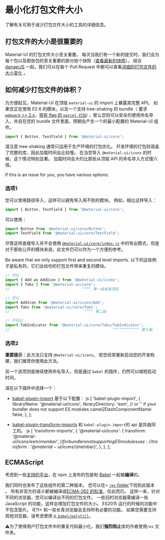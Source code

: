# 最小化打包文件大小

<p class="description">了解有关可用于减少打包文件大小的工具的详细信息。</p>

## 打包文件的大小是很重要的

Material-UI 的打包文件大小至关重要。 每次当我们有一个新的提交时，我们会为每个包以及那些包的至关重要的部分拍个快照（[查看最新的快照](/size-snapshot)）。 结合 [dangerJS](https://danger.systems/js/) 一起，我们可以在每个 Pull Request 中都可以查看[详细的打包文件的大小变化](https://github.com/mui-org/material-ui/pull/14638#issuecomment-466658459) 。

## 如何减少打包文件的体积？

为方便起见，Material-UI 在顶级 `material-ui` 的 import 上暴露其完整 API。 如果您正在使用 ES 6 的模块，以及一个支持 tree-shaking 的 bundle（ 要求 [`webpack` >= 2.x](https://webpack.js.org/guides/tree-shaking/)，[带有 flag 的 `parcel 打包`](https://en.parceljs.org/cli.html#enable-experimental-scope-hoisting/tree-shaking-support)) ，那么您则可以安全的使用命名导入，并且在您的 bundle 文件里面，预期会产生一个的最小配置的 Material-UI 组件。

```js
import { Button, TextField } from '@material-ui/core';
```

请注意 tree-shaking 通常只运用于生产环境的打包优化。 开发环境的打包则涵盖了完整的库，因此加载时间会比较慢。 在当您导入 `@material-ui/icons` 的时候，这个情况特别显著。 加载时间会大约比那些从顶层 API 的命名导入方式慢六倍。

If this is an issue for you, you have various options:

### 选项1

您可以使用路径导入，这样可以避免导入用不到的模块。 例如，相比这样导入：

```js
import { Button, TextField } from '@material-ui/core';
```

可以使用：

```js
import Button from '@material-ui/core/Button';
import TextField from '@material-ui/core/TextField';
```

尽管这样直接导入并不会使用 [`@material-ui/core/index.js`](https://github.com/mui-org/material-ui/blob/master/packages/material-ui/src/index.js) 中的导出模式，但是对于那些公开的模块来说，此文件仍可以作为一个方便的参考。

Be aware that we only support first and second level imports. 以下的这些例子是私有的，它们会给你的打包文件带来重复的模块。

```js
// 可以
import { Add as AddIcon } from '@material-ui/icons';
import { Tabs } from '@material-ui/core';
//                                 ^^^^ 第一级或者顶层

// 可以
import AddIcon from '@material-ui/icons/Add';
import Tabs from '@material-ui/core/Tabs';
//                                  ^^^^ 第二级

// 不可以
import TabIndicator from '@material-ui/core/Tabs/TabIndicator';
//                                               ^^^^^^^^^^^^ 第三极
```

### 选项2

**重要提示**：此方法只支持 `@material-ui/icons`。 若您经常重新启动您的开发构建，我们推荐你使用此方法。

另一个选项则是继续使用命名导入，但是通过 `babel` 的插件，仍然可以缩短启动时间。

请在以下插件中选择一个：

- [babel-plugin-import](https://github.com/ant-design/babel-plugin-import) 基于以下配置： 
        js
        [
        'babel-plugin-import',
        {
          libraryName: '@material-ui/icons',
          libraryDirectory: 'esm', // or '' if your bundler does not support ES modules
          camel2DashComponentName: false,
        },
        ];

- [babel-plugin-transform-imports](https://www.npmjs.com/package/babel-plugin-transform-import) 和 ` babel-plugin-import `的 api 是异曲同工的。 
        js
        [
        'transform-imports',
        {
          '@material-ui/icons': {
            transform: '@material-ui/icons/esm/${member}',
            // for bundlers not supporting ES modules use:
            // transform: '@material-ui/icons/${member}',
          },
        },
        ];

## ECMAScript

考虑到一些[支持的平台](/getting-started/supported-platforms/)，在 npm 上发布的包是和 [Babel](https://github.com/babel/babel) 一起被**编译**的。

我们同时也发布了这些组件的第二种版本。 您可以在< [`/es` folder](https://unpkg.com/@material-ui/core/es/)下找到此版本 。 所有非官方的语义都被编译成[ECMA-262 的标准](https://www.ecma-international.org/publications/standards/Ecma-262.htm)，仅此而已。 这样一来，针对不同的浏览器，您可以编译出不同的打包文件。 一些旧的浏览器需编译一些 JavaScript 的功能，这样会增加打包文件的大小。 ES2015 运行的时候的功能中不包含垫片。 IE11+ 和一些长青浏览器会支持所有必要的功能。 如果您需要支持其他浏览器，请考虑使用 [`@ babel/polyfill`](https://www.npmjs.com/package/@babel/polyfill)。

⚠️为了使得用户打包文件中的重复代码最小化，我们**强烈阻止**库的作者使用`/es` 文件夹。
